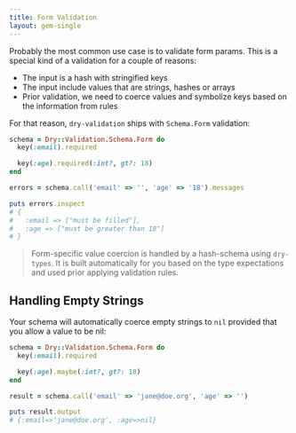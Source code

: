```yaml
---
title: Form Validation
layout: gem-single
---
```


Probably the most common use case is to validate form params. This is a special kind of a validation for a couple of reasons:

* The input is a hash with stringified keys
* The input include values that are strings, hashes or arrays
* Prior validation, we need to coerce values and symbolize keys based on the information from rules

For that reason, `dry-validation` ships with `Schema.Form` validation:

``` ruby
schema = Dry::Validation.Schema.Form do
  key(:email).required

  key(:age).required(:int?, gt?: 18)
end

errors = schema.call('email' => '', 'age' => '18').messages

puts errors.inspect
# {
#   :email => ["must be filled"],
#   :age => ["must be greater than 18"]
# }
```

> Form-specific value coercion is handled by a hash-schema using `dry-types`. It is built automatically for you based on the type expectations and used prior applying validation rules.

## Handling Empty Strings

Your schema will automatically coerce empty strings to `nil` provided that you allow a value to be nil:

``` ruby
schema = Dry::Validation.Schema.Form do
  key(:email).required

  key(:age).maybe(:int?, gt?: 18)
end

result = schema.call('email' => 'jane@doe.org', 'age' => '')

puts result.output
# {:email=>'jane@doe.org', :age=>nil}
```
